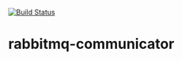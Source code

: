 [![Build Status](https://travis-ci.org/rgawry/rabbitmq-communicator.svg?branch=master)](https://travis-ci.org/rgawry/rabbitmq-communicator/)

# rabbitmq-communicator